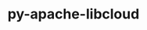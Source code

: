 ---
title: "py-apache-libcloud"
layout: cache
categories: [package, develop]
meta: {"compilers": ["gcc@=11.4.0", "gcc@=9.4.0"], "num_specs": 3, "num_specs_by_stack": {"e4s-neoverse_v1": 2, "e4s-power": 1, "root": 3}, "oss": ["ubuntu20.04", "ubuntu22.04"], "platforms": ["linux"], "stacks": ["e4s-neoverse_v1", "e4s-power", "root"], "targets": ["neoverse_v1", "ppc64le"], "versions": ["1.2.1"]}
spec_details: [{"compiler": "gcc@=9.4.0", "hash": "bth5weoujsfham7hrdkeq3mo73cq64y7", "os": "ubuntu20.04", "platform": "linux", "size": "-", "stacks": ["e4s-power", "root"], "target": "ppc64le", "variants": ["build_system=python_pip"], "versions": ["1.2.1"]}, {"compiler": "gcc@=11.4.0", "hash": "ci57wprwd2wicw5pij3pnzk3uoy46sjz", "os": "ubuntu22.04", "platform": "linux", "size": "-", "stacks": ["e4s-neoverse_v1", "root"], "target": "neoverse_v1", "variants": ["build_system=python_pip"], "versions": ["1.2.1"]}, {"compiler": "gcc@=11.4.0", "hash": "fn5qlqr3fhhp7gxp6kpql4vqvuozins6", "os": "ubuntu22.04", "platform": "linux", "size": "-", "stacks": ["e4s-neoverse_v1", "root"], "target": "neoverse_v1", "variants": ["build_system=python_pip"], "versions": ["1.2.1"]}]
---